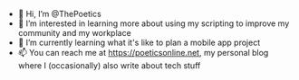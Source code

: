 - 👋 Hi, I’m @ThePoetics
- 👀 I’m interested in learning more about using my scripting to improve my community and my workplace
- 🌱 I’m currently learning what it's like to plan a mobile app project
- 📫 You can reach me at https://poeticsonline.net, my personal blog where I (occasionally) also write about tech stuff

<!---
ThePoetics/ThePoetics is a ✨ special ✨ repository because its `README.md` (this file) appears on your GitHub profile.
You can click the Preview link to take a look at your changes.
--->

